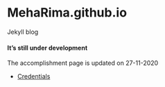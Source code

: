 # MehaRima.github.io
 Jekyll blog 
#### It’s still under development
The accomplishment page is updated on 27-11-2020
- [Credentials](https://meharima.github.io/blog/)




